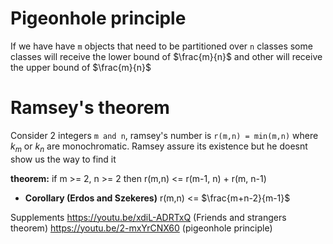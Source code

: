 # Pigeonhole principle
If we have have `m` objects that need to be partitioned over `n` classes
some classes will receive the lower bound of $\frac{m}{n}$ and other will receive the upper bound of  $\frac{m}{n}$

# Ramsey's theorem 
Consider 2 integers `m and n`,  ramsey's number is `r(m,n) = min(m,n)` where $k_m$ or $k_n$ are monochromatic. Ramsey assure its existence but he doesnt show us the way to find it

**theorem:** if m >= 2, n >= 2 then r(m,n) <= r(m-1, n) + r(m, n-1)
- **Corollary (Erdos and Szekeres)** r(m,n) <= $\frac{m+n-2}{m-1}$

Supplements
https://youtu.be/xdiL-ADRTxQ (Friends and strangers theorem)
https://youtu.be/2-mxYrCNX60 (pigeonhole principle)